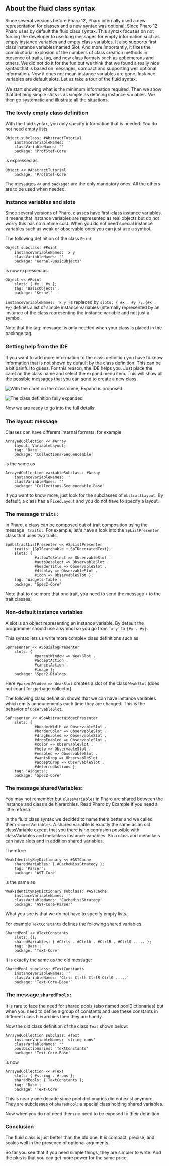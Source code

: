 ## About the fluid class syntax

Since several versions before Pharo 12, Pharo internally used a new representation for classes and a new syntax was optional.
Since Pharo 12 Pharo uses by default the fluid class syntax.
This syntax focuses on not forcing the developer to use long messages for empty information such as empty instance variables and empty class variables.
It also supports first class instance variables named Slot. 
And more importantly, it fixes the combinatorial explosion of the numbers of class creation methods in 
presence of traits, tag, and new class formats such as ephemerons and others. We did not do it for the fun but we think that we found a really nice syntax
that is based on messages, compact and supporting well optional information.
Now it does not mean instance variables are gone. Instance variables are default slots. 
Let us take a tour of the fluid syntax.

We start showing what is the minimum information required. Then we show that defining simple slots is as simple as defining instance variables. 
We then go systematic and illustrate all the situations. 


### The lovely empty class definition

With the fluid syntax, you only specify information that is needed. 
You do not need empty lists.

```
Object subclass: #AbstractTutorial
	instanceVariableNames: ''
	classVariableNames: ''
	package: 'ProfStef-Core'
```

is expressed as 

```
Object << #AbstractTutorial
	package: 'ProfStef-Core'
```

The messages `<<` and `package:` are the only mandatory ones. 
All the others are to be used when needed. 


### Instance variables and slots

Since several versions of Pharo, classes have first-class instance variables. It means that 
instance variables are represented as real objects but do not worry this has no runtime cost. 
When you do not need special instance variables such as weak or observable ones you can just use a symbol. 

The following definition of the class `Point`

```
Object subclass: #Point
	instanceVariableNames: 'x y'
	classVariableNames: ''
	package: 'Kernel-BasicObjects'
```

is now expressed as: 

```
Object << #Point
	slots: { #x . #y };
	tag: 'BasicObjects';
	package: 'Kernel'
```

`instanceVariableNames: 'x y'` is replaced by `slots: { #x . #y };`. `{#x . #y}` defines a list of simple instance variables (internally represented by an instance of the class representing the instance variable and not just a symbol.

Note that the tag: message: is only needed when your class is placed in the package tag.


### Getting help from the IDE

If you want to add more information to the class definition you have to know information that is not shown by default by the class definition. 
This can be a bit painful to guess. For this reason, the IDE helps you. Just place the caret on the class name and select the expand menu item. 
This will show all the possible messages that you can send to create a new class.

![With the caret on the class name, Expand is proposed. ](Expanding.png)

![The class definition fully expanded](Expanded.png)

Now we are ready to go into the full details.

### The layout: message

Classes can have different internal formats: for example 


```
ArrayedCollection << #Array
	layout: VariableLayout;
	tag: 'Base';
	package: 'Collections-Sequenceable’
```

is the same as 

```
ArrayedCollection variableSubclass: #Array
	instanceVariableNames: ''
	classVariableNames: ''
	package: 'Collections-Sequenceable-Base'
```

If you want to know more, just look for the subclasses of `AbstractLayout`. 
By default, a class has a `FixedLayout` and you do not have to specify a layout. 


### The message `traits:`

In Pharo, a class can be composed out of trait composition using the message ` traits:`.
For example, let's have a look into the `SpListPresenter` class that uses two traits.

```
SpAbstractListPresenter << #SpListPresenter
	traits: {SpTSearchable + SpTDecoratedText};
	slots: {
			 #allowToSelect => ObservableSlot .
			 #autoDeselect => ObservableSlot .
			 #headerTitle => ObservableSlot .
			 #display => ObservableSlot .
			 #icon => ObservableSlot };
	tag: 'Widgets-Table';
	package: 'Spec2-Core'
```

Note that to use more that one trait, you need to send the message `+` to the trait classes.

### Non-default instance variables

A slot is an object representing an instance variable. 
By default the programmer should use a symbol 
so you go from `‘x y’` to `{#x . #y}`.


This syntax lets us write more complex class definitions such as

```
SpPresenter << #SpDialogPresenter
	slots: {
			 #parentWindow => WeakSlot .
			 #acceptAction .
			 #cancelAction .
			 #image };
	package: 'Spec2-Dialogs'
```


Here `#parentWindow => WeakSlot` creates a slot of the class `WeakSlot` (does not count for garbage collector).


The following class definition shows that we can have instance variables which emits annoucements each time they
are changed. This is the behavior of `ObservableSlot`.

```
SpPresenter << #SpAbstractWidgetPresenter
	slots: {
			 #borderWidth => ObservableSlot .
			 #borderColor => ObservableSlot .
			 #dragEnabled => ObservableSlot .
			 #dropEnabled => ObservableSlot .
			 #color => ObservableSlot .
			 #help => ObservableSlot .
			 #enabled => ObservableSlot .
			 #wantsDrop => ObservableSlot .
			 #acceptDrop => ObservableSlot .
			 #deferredActions };
	tag: 'Widgets';
	package: 'Spec2-Core'
```


### The message sharedVariables:

You may not remember but `classVariables` in Pharo are shared between the instance and class side hierarchies. 
Read Pharo by Example if you need a little refresh. 

In the fluid class syntax we decided to name them better and we called them `sharedVariables`. A shared variable is exactly the same 
as an old classVariable except that you there is no confusion possible with classVariables and metaclass instance variables. 
So a class and metaclass can have slots and in addition shared variables. 

Therefore 
 
```
WeakIdentityKeyDictionary << #ASTCache
	sharedVariables: { #CacheMissStrategy };
	tag: 'Parser';
	package: 'AST-Core'
```
is the same as 

```
WeakIdentityKeyDictionary subclass: #ASTCache
	instanceVariableNames: ''
	classVariableNames: 'CacheMissStrategy'
	package: 'AST-Core-Parser'
```

What you see is that we do not have to specify empty lists.

For example `TextConstants` defines the following shared variables.

```
SharedPool << #TextConstants
	slots: {};
	sharedVariables: { #Ctrls . #Ctrlh . #CtrlR . #CtrlG ..... };
	tag: 'Base';
	package: 'Text-Core'
```

It is exactly the same as the old message:

```
SharedPool subclass: #TextConstants
	instanceVariableNames: ''
	classVariableNames: 'Ctrls Ctrlh CtrlR CtrlG .....'
	package: 'Text-Core-Base'
```



### The message `sharedPools:`

It is rare to face the need for shared pools (also named poolDictionaries) but when you need to define a group of constants and use these constants in different class hierarchies then they are handy.

Now the old class definition of the class `Text` shown below:

```
ArrayedCollection subclass: #Text
	instanceVariableNames: 'string runs'
	classVariableNames: ''
	poolDictionaries: 'TextConstants'
	package: 'Text-Core-Base'
```

is now

```
ArrayedCollection << #Text
	slots: { #string . #runs };
	sharedPools: { TextConstants };
	tag: 'Base';
	package: 'Text-Core'
```

This is nearly one decade since pool dictionaries did not exist anymore. They are subclasses of `SharedPool`: a special class holding shared variables.

Now when you do not need them no need to be exposed to their definition.



### Conclusion

The fluid class is just better than the old one. It is compact, precise, and scales well in the presence of optional arguments.  

So far you see that if you need simple things, they are simpler to write. 
And the plus is that you can get more power for the same price. 
